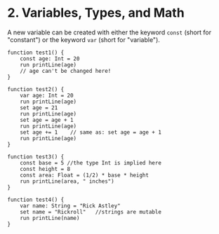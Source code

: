# 2. Variables, Types, and Math

A new variable can be created with either the keyword `const` (short for "constant") or the keyword `var` (short for "variable"). 

```
function test1() {
    const age: Int = 20
    run printLine(age)
    // age can't be changed here!
}

function test2() {
    var age: Int = 20
    run printLine(age)
    set age = 21
    run printLine(age)
    set age = age + 1
    run printLine(age)
    set age += 1    // same as: set age = age + 1
    run printLine(age)
}

function test3() {
    const base = 5 //the type Int is implied here
    const height = 8
    const area: Float = (1/2) * base * height
    run printLine(area, " inches")
}

function test4() {
    var name: String = "Rick Astley"
    set name = "Rickroll"   //strings are mutable
    run printLine(name)
}
```


